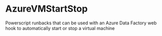 # AzureVMStartStop
Powerscript runbacks that can be used with an Azure Data Factory web hook to automatically start or stop a virtual machine
